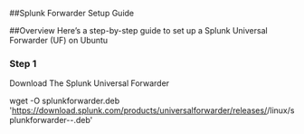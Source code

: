 ##Splunk Forwarder Setup Guide

##Overview
Here’s a step-by-step guide to set up a Splunk Universal Forwarder (UF) on Ubuntu

### Step 1 
Download The Splunk Universal Forwarder

wget -O splunkforwarder.deb 'https://download.splunk.com/products/universalforwarder/releases/<version>/linux/splunkforwarder-<version>-<build>.deb'



